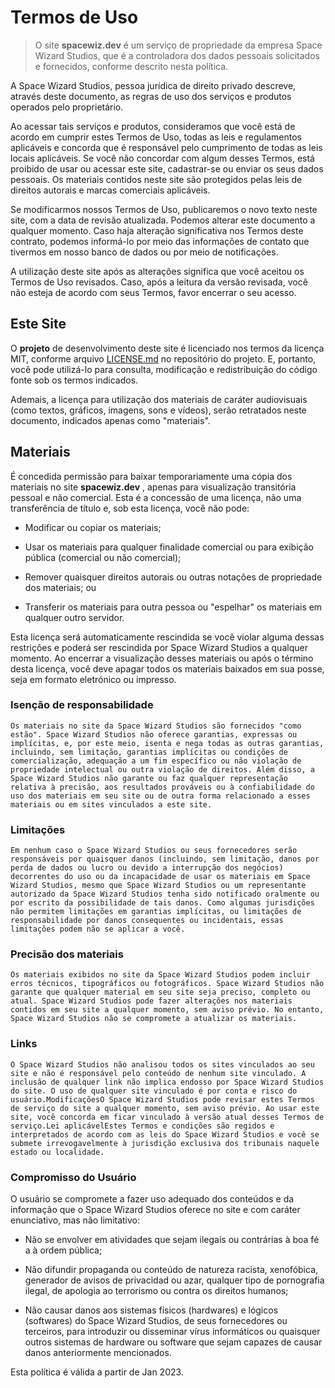 # Termos de Uso

> O site **spacewiz.dev** é um serviço de propriedade da empresa Space Wizard Studios, que é a controladora dos dados pessoais solicitados e fornecidos, conforme descrito nesta política.

A Space Wizard Studios, pessoa jurídica de direito privado descreve, através deste documento, as regras de uso dos serviços e produtos operados pelo proprietário.

Ao acessar tais serviços e produtos, consideramos que você está de acordo em cumprir estes Termos de Uso, todas as leis e regulamentos aplicáveis e concorda que é responsável pelo cumprimento de todas as leis locais aplicáveis. Se você não concordar com algum desses Termos, está proibido de usar ou acessar este site, cadastrar-se ou enviar os seus dados pessoais. Os materiais contidos neste site são protegidos pelas leis de direitos autorais e marcas comerciais aplicáveis.

Se modificarmos nossos Termos de Uso, publicaremos o novo texto neste site, com a data de revisão atualizada. Podemos alterar este documento a qualquer momento. Caso haja alteração significativa nos Termos deste contrato, podemos informá-lo por meio das informações de contato que tivermos em nosso banco de dados ou por meio de notificações.

A utilização deste site após as alterações significa que você aceitou os Termos de Uso revisados. Caso, após a leitura da versão revisada, você não esteja de acordo com seus Termos, favor encerrar o seu acesso.

## Este Site

O **projeto** de desenvolvimento deste site é licenciado nos termos da licença MIT, conforme arquivo [LICENSE.md](https://github.com/Space-Wizard-Studios/sw-site/) no repositório do projeto. E, portanto, você pode utilizá-lo para consulta, modificação e redistribuição do código fonte sob os termos indicados.

Ademais, a licença para utilização dos materiais de caráter audiovisuais (como textos, gráficos, imagens, sons e vídeos), serão retratados neste documento, indicados apenas como "materiais".

## Materiais

É concedida permissão para baixar temporariamente uma cópia dos materiais no site **spacewiz.dev** , apenas para visualização transitória pessoal e não comercial. Esta é a concessão de uma licença, não uma transferência de título e, sob esta licença, você não pode:

-   Modificar ou copiar os materiais;

-   Usar os materiais para qualquer finalidade comercial ou para exibição pública (comercial ou não comercial);

-   Remover quaisquer direitos autorais ou outras notações de propriedade dos materiais; ou

-   Transferir os materiais para outra pessoa ou "espelhar" os materiais em qualquer outro servidor.

Esta licença será automaticamente rescindida se você violar alguma dessas restrições e poderá ser rescindida por Space Wizard Studios a qualquer momento. Ao encerrar a visualização desses materiais ou após o término desta licença, você deve apagar todos os materiais baixados em sua posse, seja em formato eletrónico ou impresso.

### Isenção de responsabilidade

    Os materiais no site da Space Wizard Studios são fornecidos "como estão". Space Wizard Studios não oferece garantias, expressas ou implícitas, e, por este meio, isenta e nega todas as outras garantias, incluindo, sem limitação, garantias implícitas ou condições de comercialização, adequação a um fim específico ou não violação de propriedade intelectual ou outra violação de direitos. Além disso, a Space Wizard Studios não garante ou faz qualquer representação relativa à precisão, aos resultados prováveis ou à confiabilidade do uso dos materiais em seu site ou de outra forma relacionado a esses materiais ou em sites vinculados a este site.

### Limitações

    Em nenhum caso o Space Wizard Studios ou seus fornecedores serão responsáveis ​por quaisquer danos (incluindo, sem limitação, danos por perda de dados ou lucro ou devido a interrupção dos negócios) decorrentes do uso ou da incapacidade de usar os materiais em Space Wizard Studios, mesmo que Space Wizard Studios ou um representante autorizado da Space Wizard Studios tenha sido notificado oralmente ou por escrito da possibilidade de tais danos. Como algumas jurisdições não permitem limitações em garantias implícitas, ou limitações de responsabilidade por danos consequentes ou incidentais, essas limitações podem não se aplicar a você.

### Precisão dos materiais

    Os materiais exibidos no site da Space Wizard Studios podem incluir erros técnicos, tipográficos ou fotográficos. Space Wizard Studios não garante que qualquer material em seu site seja preciso, completo ou atual. Space Wizard Studios pode fazer alterações nos materiais contidos em seu site a qualquer momento, sem aviso prévio. No entanto, Space Wizard Studios não se compromete a atualizar os materiais.

### Links

    O Space Wizard Studios não analisou todos os sites vinculados ao seu site e não é responsável pelo conteúdo de nenhum site vinculado. A inclusão de qualquer link não implica endosso por Space Wizard Studios do site. O uso de qualquer site vinculado é por conta e risco do usuário.ModificaçõesO Space Wizard Studios pode revisar estes Termos de serviço do site a qualquer momento, sem aviso prévio. Ao usar este site, você concorda em ficar vinculado à versão atual desses Termos de serviço.Lei aplicávelEstes Termos e condições são regidos e interpretados de acordo com as leis do Space Wizard Studios e você se submete irrevogavelmente à jurisdição exclusiva dos tribunais naquele estado ou localidade.

### Compromisso do Usuário

O usuário se compromete a fazer uso adequado dos conteúdos e da informação que o Space Wizard Studios oferece no site e com caráter enunciativo, mas não limitativo:

-   Não se envolver em atividades que sejam ilegais ou contrárias à boa fé a à ordem pública;

-   Não difundir propaganda ou conteúdo de natureza racista, xenofóbica, generador de avisos de privacidad ou azar, qualquer tipo de pornografia ilegal, de apologia ao terrorismo ou contra os direitos humanos;

-   Não causar danos aos sistemas físicos (hardwares) e lógicos (softwares) do Space Wizard Studios, de seus fornecedores ou terceiros, para introduzir ou disseminar vírus informáticos ou quaisquer outros sistemas de hardware ou software que sejam capazes de causar danos anteriormente mencionados.

<p class="my-8">Esta política é válida a partir de Jan 2023.</p>
